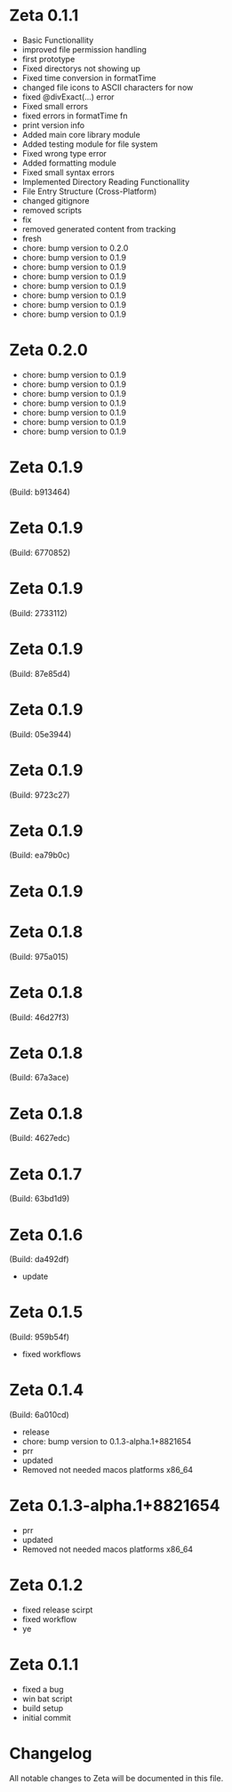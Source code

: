 # Zeta 0.1.1

- Basic Functionallity
- improved file permission handling
- first prototype
- Fixed directorys not showing up
- Fixed time conversion in formatTime
- changed file icons to ASCII characters for now
- fixed @divExact(...) error
- Fixed small errors
- fixed errors in formatTime fn
- print version info
- Added main core library module
- Added testing module for file system
- Fixed wrong type error
- Added formatting module
- Fixed small syntax errors
- Implemented Directory Reading Functionallity
- File Entry Structure (Cross-Platform)
- changed gitignore
- removed scripts
- fix
- removed generated content from tracking
- fresh
- chore: bump version to 0.2.0
- chore: bump version to 0.1.9
- chore: bump version to 0.1.9
- chore: bump version to 0.1.9
- chore: bump version to 0.1.9
- chore: bump version to 0.1.9
- chore: bump version to 0.1.9
- chore: bump version to 0.1.9

# Zeta 0.2.0

- chore: bump version to 0.1.9
- chore: bump version to 0.1.9
- chore: bump version to 0.1.9
- chore: bump version to 0.1.9
- chore: bump version to 0.1.9
- chore: bump version to 0.1.9
- chore: bump version to 0.1.9

# Zeta 0.1.9

 (Build: b913464)



# Zeta 0.1.9

 (Build: 6770852)



# Zeta 0.1.9

 (Build: 2733112)



# Zeta 0.1.9

 (Build: 87e85d4)



# Zeta 0.1.9

 (Build: 05e3944)



# Zeta 0.1.9

 (Build: 9723c27)



# Zeta 0.1.9

 (Build: ea79b0c)



# Zeta 0.1.9



# Zeta 0.1.8

 (Build: 975a015)



# Zeta 0.1.8

 (Build: 46d27f3)



# Zeta 0.1.8

 (Build: 67a3ace)



# Zeta 0.1.8

 (Build: 4627edc)



# Zeta 0.1.7

 (Build: 63bd1d9)



# Zeta 0.1.6

 (Build: da492df)

- update

# Zeta 0.1.5

 (Build: 959b54f)

- fixed workflows

# Zeta 0.1.4

 (Build: 6a010cd)

- release
- chore: bump version to 0.1.3-alpha.1+8821654
- prr
- updated
- Removed not needed macos platforms x86_64

# Zeta 0.1.3-alpha.1+8821654

- prr
- updated
- Removed not needed macos platforms x86_64

# Zeta 0.1.2

- fixed release scirpt
- fixed workflow
- ye

# Zeta 0.1.1

- fixed a bug
- win bat script
- build setup
- initial commit

# Changelog

All notable changes to Zeta will be documented in this file.





















